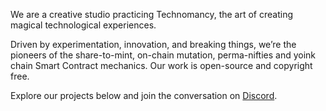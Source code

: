 We are a creative studio practicing Technomancy, the art of creating magical technological experiences.

Driven by experimentation, innovation, and breaking things, we’re the pioneers of the share-to-mint, on-chain mutation, perma-nifties and yoink chain Smart Contract mechanics. Our work is open-source and copyright free.

Explore our projects below and join the conversation on [Discord](https://discord.gg/6j65H7nqSd).
